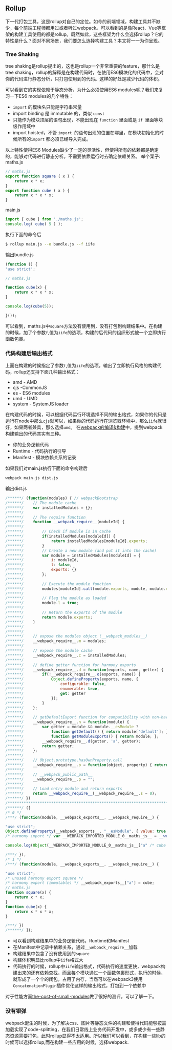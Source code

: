## Rollup
下一代打包工具，这是rollup对自己的定位。如今的前端领域，构建工具并不缺少，每个前端工程师都用过或者听过webpack。可以看到的是像React、Vue等框架的构建工具使用的都是rollup。既然如此，这些框架为什么会选择rollup？它的特性是什么？面对不同场景，我们要怎么选择构建工具？本文将一一为你呈现。
### Tree Shaking
tree shaking是rollup提出的，这也是rollup一个非常重要的feature，那什么是tree shaking，rollup的解释是在构建代码时，在使用ES6模块化的代码中，会对你的代码进行静态分析，只打包使用到的代码。这样的好处是减少代码的体积。

可以看到它的实现依赖于静态分析，为什么必须使用ES6 modules呢？我们来复习一下ES6 modules的几个特性：
* `import` 的模块名只能是字符串常量
* import binding 是 immutable 的，类似 `const`
* 只能作为模块顶层的语句出现，不能出现在 `function` 里面或是 `if `里面等块级作用域中
* import hoisted，不管 `import `的语句出现的位置在哪里，在模块初始化的时候所有的`import` 都必须已经导入完成。

以上特性使得ES6 Modules缺少了一定的灵活性，但使得所有的依赖都是确定的，能够对代码进行静态分析。不需要依靠运行时去确定依赖关系。
举个栗子:
maths.js
```javascript
// maths.js
export function square ( x ) {
	return x * x;
}
export function cube ( x ) {
	return x * x * x;
}
```
main.js
```javascript
import { cube } from './maths.js';
console.log( cube( 5 ) ); 
```
执行下面的命令后
```bash
$ rollup main.js --o bundle.js --f iife
```
输出bundle.js
```javascript
(function () {
'use strict';

// maths.js

function cube(x) {
    return x * x * x;
}

console.log(cube(5));

}());
```
可以看到，maths.js中`square`方法没有使用到，没有打包到构建结果中。在构建的时候，加了个参数`f`,值为`iife`的选项，构建的后代码的组织形式被一个立即执行函数包裹。

### 代码构建后输出格式
上面在构建的时候指定了参数`f`,值为`iife`的选项，输出了立即执行风格的构建代码，rollup还支持下面几种输出格式：
* amd - AMD
* cjs -CommonJS
* es - ES6 modules
* umd - UMD
* system - SystemJS loader

在构建代码的时候，可以根据代码运行环境选择不同的输出格式，如果你的代码是运行在node中那么`cjs`就可以，如果你的代码运行在浏览器环境中，那么`iife`就很好，如果两者兼具，那么选择`umd`。
在[webpack的编译&构建](https://juejin.im/post/5ac2d8a7f265da23a049bd8a)中，提到webpack构建输出的代码其实有三种。
* 你的业务逻辑代码
* Runtime - 代码执行的引导
* Manifest - 模块依赖关系的记录

如果我们对main.js执行下面的命令构建后
```bash
webpack main.js dist.js
```
输出dist.js
```javascript
/******/ (function(modules) { // webpackBootstrap
/******/ 	// The module cache
/******/ 	var installedModules = {};
/******/
/******/ 	// The require function
/******/ 	function __webpack_require__(moduleId) {
/******/
/******/ 		// Check if module is in cache
/******/ 		if(installedModules[moduleId]) {
/******/ 			return installedModules[moduleId].exports;
/******/ 		}
/******/ 		// Create a new module (and put it into the cache)
/******/ 		var module = installedModules[moduleId] = {
/******/ 			i: moduleId,
/******/ 			l: false,
/******/ 			exports: {}
/******/ 		};
/******/
/******/ 		// Execute the module function
/******/ 		modules[moduleId].call(module.exports, module, module.exports, __webpack_require__);
/******/
/******/ 		// Flag the module as loaded
/******/ 		module.l = true;
/******/
/******/ 		// Return the exports of the module
/******/ 		return module.exports;
/******/ 	}
/******/
/******/
/******/ 	// expose the modules object (__webpack_modules__)
/******/ 	__webpack_require__.m = modules;
/******/
/******/ 	// expose the module cache
/******/ 	__webpack_require__.c = installedModules;
/******/
/******/ 	// define getter function for harmony exports
/******/ 	__webpack_require__.d = function(exports, name, getter) {
/******/ 		if(!__webpack_require__.o(exports, name)) {
/******/ 			Object.defineProperty(exports, name, {
/******/ 				configurable: false,
/******/ 				enumerable: true,
/******/ 				get: getter
/******/ 			});
/******/ 		}
/******/ 	};
/******/
/******/ 	// getDefaultExport function for compatibility with non-harmony modules
/******/ 	__webpack_require__.n = function(module) {
/******/ 		var getter = module && module.__esModule ?
/******/ 			function getDefault() { return module['default']; } :
/******/ 			function getModuleExports() { return module; };
/******/ 		__webpack_require__.d(getter, 'a', getter);
/******/ 		return getter;
/******/ 	};
/******/
/******/ 	// Object.prototype.hasOwnProperty.call
/******/ 	__webpack_require__.o = function(object, property) { return Object.prototype.hasOwnProperty.call(object, property); };
/******/
/******/ 	// __webpack_public_path__
/******/ 	__webpack_require__.p = "";
/******/
/******/ 	// Load entry module and return exports
/******/ 	return __webpack_require__(__webpack_require__.s = 0);
/******/ })
/************************************************************************/
/******/ ([
/* 0 */
/***/ (function(module, __webpack_exports__, __webpack_require__) {

"use strict";
Object.defineProperty(__webpack_exports__, "__esModule", { value: true });
/* harmony import */ var __WEBPACK_IMPORTED_MODULE_0__maths_js__ = __webpack_require__(1);

console.log(Object(__WEBPACK_IMPORTED_MODULE_0__maths_js__["a" /* cube */])(5));

/***/ }),
/* 1 */
/***/ (function(module, __webpack_exports__, __webpack_require__) {

"use strict";
/* unused harmony export square */
/* harmony export (immutable) */ __webpack_exports__["a"] = cube;
// maths.js
function square(x) {
    return x * x;
}
function cube(x) {
    return x * x * x;
}

/***/ })
/******/ ]);
```
* 可以看到构建结果中的业务逻辑代码，Runtime和Manifest
* 在Manifest中记录中依赖关系，通过`__webpack_require__`加载
* 构建结果中包含了没有使用到的`square`
* 构建体积明显比rollup中`iife`格式大
* 代码执行的时候，rollup中`iife`输出格式，代码执行的速度更快，webpack构建出来的还有依赖查找，而且每个模块通过一个函数包裹形式，执行的时候，就形成了一个个的闭包，占用了内存，当然可以在webpack3使用`ConcatenationPlugin`插件优化这样的输出格式，打包到一个依赖中

对于性能方面[the-cost-of-small-modules](https://nolanlawson.com/2016/08/15/the-cost-of-small-modules/)做了很好的测评，可以了解一下。

### 没有银弹
webpack诞生的时候，为了解决css、图片等静态文件的构建和使得代码能够按需加载实现了code-splitting，在我们日常线上业务代码开发中，或多或少有一些静态资源需要打包，此时rollup显得不太适用。所以我们可以看到，在构建一些lib的时候可以选择rollup,而在构建一些应用的时候，选择webpack.